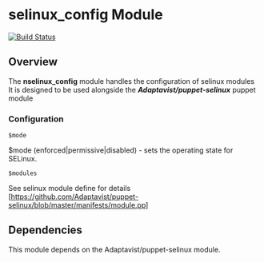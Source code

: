 # selinux_config Module
[![Build Status](https://travis-ci.org/Adaptavist/puppet-selinux_config.svg?branch=master)](https://travis-ci.org/Adaptavist/puppet-selinux_config)

## Overview

The **nselinux_config** module handles the configuration of selinux modules
It is designed to be used alongside the ***Adaptavist/puppet-selinux*** puppet module

### Configuration

`$mode`

$mode (enforced|permissive|disabled) - sets the operating state for SELinux.

`$modules`

See selinux module define for details [https://github.com/Adaptavist/puppet-selinux/blob/master/manifests/module.pp]

## Dependencies

This module depends on the Adaptavist/puppet-selinux module.